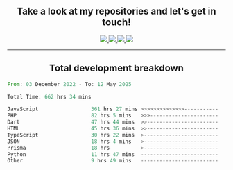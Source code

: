 <h2 align="center">
  Take a look at my repositories and let's get in touch!
</h2>
<p align="center">
  <a href="https://www.instagram.com/rayhanarkan?igsh=MXM3dHhmMTZ3ZWVsaA==">
    <img src="https://img.icons8.com/material-outlined/30/689d6a/instagram.png"/>
  </a>
  <a href="https://www.linkedin.com/in/rayhanarkan/">
    <img src="https://img.icons8.com/material-outlined/30/689d6a/linkedin.png"/>
  </a>
  <a href="">
    <img src="https://img.icons8.com/material-outlined/30/689d6a/geography.png"/>
  </a>
  <a href="mailto:rayhanarkan30@gmail.com">
    <img src="https://img.icons8.com/material-outlined/30/689d6a/email.png"/>
  </a>
</p>

---

<h2 align="center">Total development breakdown</h2>

<p align="center">
<!--START_SECTION:waka-->

```rust
From: 03 December 2022 - To: 12 May 2025

Total Time: 662 hrs 34 mins

JavaScript                 361 hrs 27 mins >>>>>>>>>>>>>>-----------   54.55 %
PHP                        82 hrs 5 mins   >>>----------------------   12.39 %
Dart                       47 hrs 44 mins  >>-----------------------   07.21 %
HTML                       45 hrs 36 mins  >>-----------------------   06.88 %
TypeScript                 30 hrs 22 mins  >------------------------   04.58 %
JSON                       18 hrs 4 mins   >------------------------   02.73 %
Prisma                     18 hrs          >------------------------   02.72 %
Python                     11 hrs 47 mins  -------------------------   01.78 %
Other                      9 hrs 49 mins   -------------------------   01.48 %
```

<!--END_SECTION:waka-->
</p>
